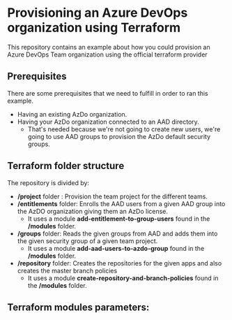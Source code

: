 # Provisioning an Azure DevOps organization using Terraform

This repository contains an example about how you could provision an Azure DevOps Team organization using the official terraform provider   

## Prerequisites
There are some prerequisites that we need to fulfill in order to ran this example.
- Having an existing AzDo organization.
- Having your AzDo organization connected to an AAD directory.
  - That's needed because we're not going to create new users, we're going to use AAD groups to provision the AzDo default security groups.


## Terraform folder structure

The repository is divided by:
- **/project** folder : Provision the team project for the different teams.
- **/entitlements** folder: Enrolls the AAD users from a given AAD group into the AzDO organization giving them an AzDo license.
  - It uses a module **add-entitlement-to-group-users** found in the **/modules** folder.
- **/groups** folder: Reads the given groups from AAD and adds them into the given security group of a given team project.
  - It uses a module **add-aad-users-to-azdo-group** found in the **/modules** folder.
- **/repository** folder: Creates the repositories for the given apps and also creates the master branch policies
  - It uses a module **create-repository-and-branch-policies** found in the **/modules** folder.


## Terraform modules parameters:


